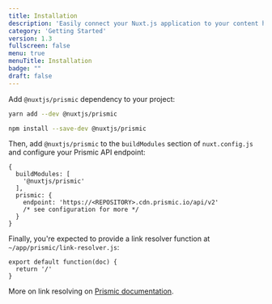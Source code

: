 ```yaml
---
title: Installation
description: 'Easily connect your Nuxt.js application to your content hosted on Prismic'
category: 'Getting Started'
version: 1.3
fullscreen: false
menu: true
menuTitle: Installation
badge: ""
draft: false
---
```


Add `@nuxtjs/prismic` dependency to your project:

<d-code-group>
  <d-code-block label="Yarn" active>

```bash
yarn add --dev @nuxtjs/prismic
```

  </d-code-block>
  <d-code-block label="NPM">

```bash
npm install --save-dev @nuxtjs/prismic
```

  </d-code-block>
</d-code-group>

Then, add `@nuxtjs/prismic` to the `buildModules` section of `nuxt.config.js` and configure your Prismic API endpoint:

```javascript[nuxt.config.js]
{
  buildModules: [
    '@nuxtjs/prismic'
  ],
  prismic: {
    endpoint: 'https://<REPOSITORY>.cdn.prismic.io/api/v2'
    /* see configuration for more */
  }
}
```

Finally, you're expected to provide a link resolver function at `~/app/prismic/link-resolver.js`:

```javascript[link-resolver.js]
export default function(doc) {
  return '/'
}
```

<d-alert type="info">

More on link resolving on [Prismic documentation](https://prismic.io/docs/technologies/link-resolver-nuxtjs).

</d-alert>

